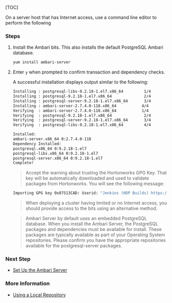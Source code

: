 [TOC]

On a server host that has Internet access, use a command line editor to perform the following

### Steps

1. Install the Ambari bits. This also installs the default PostgreSQL Ambari database.
    
    ```bash
    yum install ambari-server
    ```

2. Enter `y` when prompted to confirm transaction and dependency checks.

    A successful installation displays output similar to the following:
    
    ```bash
   Installing : postgresql-libs-9.2.18-1.el7.x86_64         1/4
   Installing : postgresql-9.2.18-1.el7.x86_64              2/4
   Installing : postgresql-server-9.2.18-1.el7.x86_64       3/4
   Installing : ambari-server-2.7.4.0-118.x86_64           4/4
   Verifying  : ambari-server-2.7.4.0-118.x86_64           1/4
   Verifying  : postgresql-9.2.18-1.el7.x86_64              2/4
   Verifying  : postgresql-server-9.2.18-1.el7.x86_64       3/4
   Verifying  : postgresql-libs-9.2.18-1.el7.x86_64         4/4
   
   Installed:
   ambari-server.x86_64 0:2.7.4.0-118
   Dependency Installed:
   postgresql.x86_64 0:9.2.18-1.el7
   postgresql-libs.x86_64 0:9.2.18-1.el7
   postgresql-server.x86_64 0:9.2.18-1.el7
   Complete!
    ```
    
    > Accept the warning about trusting the Hortonworks GPG Key. That key will be automatically downloaded and used to validate packages from Hortonworks. You will see the following message:
    
    ```bash
    Importing GPG key 0x07513CAD: Userid: "Jenkins (HDP Builds) https://archive.cloudera.com/p/ambari/2.x/2.7.4.0/centos7/RPM-GPG-KEY/
   ```
   
    > When deploying a cluster having limited or no Internet access, you should provide access to the bits using an alternative method.
    
    > Ambari Server by default uses an embedded PostgreSQL database. When you install the Ambari Server, the PostgreSQL packages and dependencies must be available for install. These packages are typically available as part of your Operating System repositories. Please confirm you have the appropriate repositories available for the postgresql-server packages.

### Next Step

- [Set Up the Ambari Server]($SetUpTheAmbariServer)

### More Information

- [Using a Local Repository]($UsingALocalRepository)
